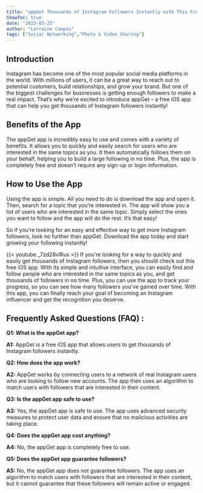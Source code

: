 ```yaml
---
title: "appGet Thousands of Instagram Followers Instantly with This Free iOS App!"
ShowToc: true 
date: "2023-03-25"
author: "Lorraine Campos" 
tags: ["Social Networking","Photo & Video Sharing"]
---
```

## Introduction
Instagram has become one of the most popular social media platforms in the world. With millions of users, it can be a great way to reach out to potential customers, build relationships, and grow your brand. But one of the biggest challenges for businesses is getting enough followers to make a real impact. That’s why we’re excited to introduce appGet – a free iOS app that can help you get thousands of Instagram followers instantly!

## Benefits of the App
The appGet app is incredibly easy to use and comes with a variety of benefits. It allows you to quickly and easily search for users who are interested in the same topics as you. It then automatically follows them on your behalf, helping you to build a large following in no time. Plus, the app is completely free and doesn’t require any sign-up or login information.

## How to Use the App
Using the app is simple. All you need to do is download the app and open it. Then, search for a topic that you’re interested in. The app will show you a list of users who are interested in the same topic. Simply select the ones you want to follow and the app will do the rest. It’s that easy!

So if you’re looking for an easy and effective way to get more Instagram followers, look no further than appGet. Download the app today and start growing your following instantly!

{{< youtube _7zd28vlRus >}} 
If you're looking for a way to quickly and easily get thousands of Instagram followers, then you should check out this free iOS app. With its simple and intuitive interface, you can easily find and follow people who are interested in the same topics as you, and get thousands of followers in no time. Plus, you can use the app to track your progress, so you can see how many followers you've gained over time. With this app, you can finally reach your goal of becoming an Instagram influencer and get the recognition you deserve.

## Frequently Asked Questions (FAQ) :
**Q1: What is the appGet app?**

**A1:** AppGet is a free iOS app that allows users to get thousands of Instagram followers instantly. 

**Q2: How does the app work?**

**A2:** AppGet works by connecting users to a network of real Instagram users who are looking to follow new accounts. The app then uses an algorithm to match users with followers that are interested in their content. 

**Q3: Is the appGet app safe to use?**

**A3:** Yes, the appGet app is safe to use. The app uses advanced security measures to protect user data and ensure that no malicious activities are taking place. 

**Q4: Does the appGet app cost anything?**

**A4:** No, the appGet app is completely free to use. 

**Q5: Does the appGet app guarantee followers?**

**A5:** No, the appGet app does not guarantee followers. The app uses an algorithm to match users with followers that are interested in their content, but it cannot guarantee that these followers will remain active or engaged.


